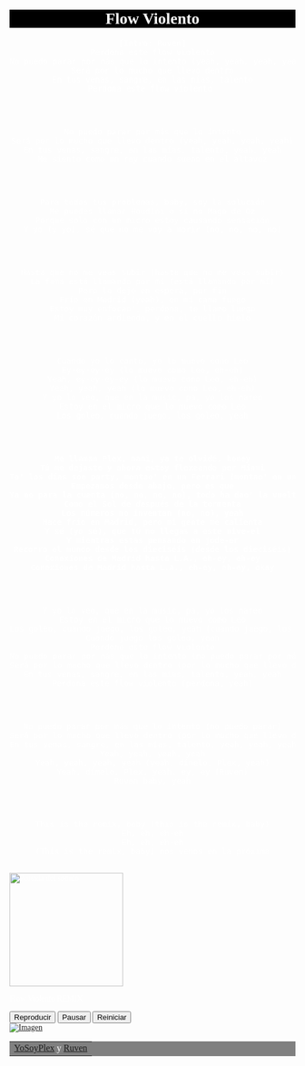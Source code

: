 <html>
<title>Me llaman Plex Mami!</title> 
<head>
</head>
<body text="white">   <style>
    body {
      background-image: url(https://cdn.discordapp.com/attachments/785384477965811742/1117884155016007851/image.png);
      background-size: cover;
    }
  </style> <center> 
  <div style="background-color: black; opacity="50%" padding: 0.5px;">
  <font face="Elephant">  <h1 style="color: white;">Flow Violento</h1> 
  </div> </font> <font face="Pivot Classic Font"> </center>

<center><font face="Fyxedsys">
<p> <style>
    .estrecho {
      width: 50%;
    }
  </style>
<pre>
[Intro: Ruven]
Perdona este flow violento
No puedo parar por más que lo intento (yeah, yeah, yeah, yeah)
Será por lo mucho que llevo dentro
En tus venas, sangre, en las mías, talento
Perdona este flow violento <p> </p>
No puedo parar por más que lo intento
Será por lo mucho que llevo dentro (yeah, yeah, yeah, yeah)
En tus venas, sangre, en las mías, talento, yeah, yeah
Me siento como un rey cuando sueno en el altavoz
<p> </p>
Para todos tus problemas, baby, soy la solución
Me puedes llamar Houdini o si no Mago de Oz
Porque solo con un micro estoy causando sensación
Y yo (y yo), sé que no me voy a morir (no, no, no, no)
<p> </p>
Hasta que no me veas subir (hasta que no me veas subir)
La fama está llamando por mí (está llamando por mí)
Pero la dejo en espera, por fin
Frío en Madrid (yeah), en mi cama fuego
Estoy muy enfocao', perdona, te llamo luego
Mi corazón ardiendo, y en el cuello hielo
<p> </p>
Cuando yo lo canto, yo lo muevo como Leo
Ey-ey-ey-ey (lo muevo como Leo, eh-eh)
Yeah, ey-ey-ey-ey (lo muevo como Leo, eh-eh)
Yeah, yeah, yeah (lo muevo como Leo, eh-eh)
Y yo lo veo, que en la music, pa, yo los mareo
Estoy en el micro que lo muevo como Leo
Los goleo, cuando juego, los goleo, yeah
<p> </p> <b>
Me llaman Plex, mami, ya te olvidé, honey
Tú me dejaste y ahora estoy flexeando por Miami
To' los días son party, montao' en un Ferrari (montao' en un Ferrari, eh-eh)
Empezamos desde abajo, pero es que
Ya no para la cuenta (no, no, no, no), todo ha dao' la vuelta
Como el Sol de después de la tormenta
Los números no inventan (no, no), yeah
Hace frío en Madrid, pero mi gente me calienta
Y sé (yo sé), que tú no llegas a este nive-el
Y mientras estás pensando en jode-er
Recorro el mundo desde los dieciséis (desde los dieciséis)
Conexiones de Madrid hasta L.A., eh-ey, eh-ey
Conexiones de Madrid hasta L.A., eh-ey, eh-ey, okay
<p> </p> </b>
Y yo lo veo, que en la music, pa, yo los mareo
Estoy en el micro que lo muevo como Leo
Los goleo, cuando juego, los goleo, yeah (cuando juego, los goleo, bebé)
Cuando juego los goleo, yeah
Perdona este flow violento
No puedo parar por más que lo intento (no puedo parar por más que lo intento)
Será por lo mucho que llevo dentro (por lo mucho que llevo dentro)
En tus venas, sangre, en las mías, talento, yeah, yeah
Perdona este flow violento (perdona, yeah)
<p> </p>
No puedo parar por más que lo intento (no puedo parar)
Será por lo mucho que llevo dentro (por lo mucho que llevo dentro)
En tus venas, sangre, en las mías, talento, yeah, yeah, yeah, yeah
Yeah, yeah, yeah, yeah
Yeah, yeah, yeah, yeah (yeah, dímelo, Plex, yeah)
Yeah, dímelo, Plex, yeah, ey, ey (Ruven)
Ruven baby, yeah
<p> </p>
This is the remix, baby (this is the remix, baby)
Eh, eh, eh-eh
Eh, eh, eh-eh
(This is the remix, baby) nos vemos en la próxima

</center>
 <div>
    <img src="https://t2.genius.com/unsafe/252x252/https%3A%2F%2Fimages.genius.com%2F4d506da728153f7c126e34af50bfb1e1.1000x1000x1.jpg" alt="Portada del sonido" height="200" width="200">
    <p>Flow Violento REMIX</p>
    <audio id="miAudio" src="yosoyplex-x-ruven-flow-violento-remix-(video-oficial)-by-voicemod.mp3"></audio>
</style>
    <button onclick="playSound()">Reproducir</button>
    <button onclick="pauseSound()">Pausar</button>
    <button onclick="restartSound()">Reiniciar</button>
  </div>
<div align="right">



  <script>
    function redireccionar() {
      // Lista de archivos HTML aleatorios
      var archivos = ["archivo1.html", "archivo2.html", "archivo3.html"];

      // Obtener un índice aleatorio dentro del rango de archivos
      var indice = Math.floor(Math.random() * archivos.length);

      // Obtener el nombre del archivo aleatorio
      var archivoAleatorio = archivos[indice];

      // Redirigir a la página aleatoria
      window.location.href = archivoAleatorio;
    }
  </script>

</div>



  <a href="#" onclick="redireccionar()">
    <img src="ruta-de-la-imagen.jpg" alt="Imagen" />
  </a>
  <script>
    var audio = document.getElementById("miAudio");
    var resumeTime = 0;

    function playSound() {
      audio.currentTime = resumeTime;
      audio.play();
    }

    function pauseSound() {
      audio.pause();
      resumeTime = audio.currentTime;
    }

    function restartSound() {
      audio.currentTime = 0;
      resumeTime = 0;
      audio.play();
    }
  </script>
<table bgcolor="gray">
<td>
<div align="right">
<a href="https://www.youtube.com/@YoSoyPlex">YoSoyPlex</a> y <a href="https://www.youtube.com/@ruvenbby">Ruven</a>


</div>

</body>
</html>
<!---
Parasito07777/Parasito07777 is a ✨ special ✨ repository because its `README.md` (this file) appears on your GitHub profile.
You can click the Preview link to take a look at your changes.
--->
